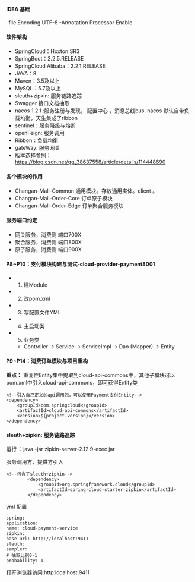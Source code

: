 #### IDEA 基础
-file Encoding UTF-8
-Annotation Processor  Enable

#### 软件架构
- SpringCloud：Hoxton.SR3
- SpringBoot：2.2.5.RELEASE
- SpringCloud Alibaba：2.2.1.RELEASE
- JAVA：8
- Maven：3.5及以上
- MySQL：5.7及以上
- sleuth+zipkin: 服务链路追踪
- Swagger 接口文档抽取
- nacos 1.2.1 :服务注册与发现， 配置中心 ，消息总线bus. nacos 默认自带负载均衡，天生集成了ribbon
- sentinel：服务降级与熔断
- openFeign: 服务调用
- Ribbon：负载均衡
- gateWay: 服务网关
- 版本选择参照：https://blog.csdn.net/qq_38637558/article/details/114448690

#### 各个模块的作用
- Changan-Mall-Common 通用模块。存放通用实体。client 。
- Changan-Mall-Order-Core 订单原子模块
- Changan-Mall-Order-Edge 订单聚合服务模块

#### 服务端口约定
- 网关服务，消费侧 端口700X
- 聚合服务，消费侧 端口800X
- 原子服务，消费侧 端口900X


#### P8~P10：支付模块构建与测试-cloud-provider-payment8001
- 1. 建Module
- 2. 改pom.xml
- 3. 写配置文件YML
- 4. 主启动类
- 5. 业务类
    - Controller -> Service -> ServiceImpl -> Dao (Mapper) -> Entity
#### P9~P14：消费订单模块与项目重构
 **重点：** 重复性Entity集中提取到cloud-api-commons中，其他子模块可以pom.xml中引入cloud-api-commons，即可获得Entity类
```
<!--引入自己定义的api调用包，可以使用Payment支付Entity-->
<dependency>
    <groupId>com.springcloud</groupId>
    <artifactId>cloud-api-commons</artifactId>
    <version>${project.version}</version>
</dependency>
```

#### sleuth+zipkin: 服务链路追踪
运行 ：java -jar zipkin-server-2.12.9-exec.jar

服务调用方，提供方引入
```
<!--包含了sleuth+zipkin-->
        <dependency>
            <groupId>org.springframework.cloud</groupId>
            <artifactId>spring-cloud-starter-zipkin</artifactId>
        </dependency>
```

yml 配置
```
spring:
application:
name: cloud-payment-service
zipkin:
base-url: http://localhost:9411
sleuth:
sampler:
# 抽取比例0-1
probability: 1
```

打开浏览器访问:http:localhost:9411
